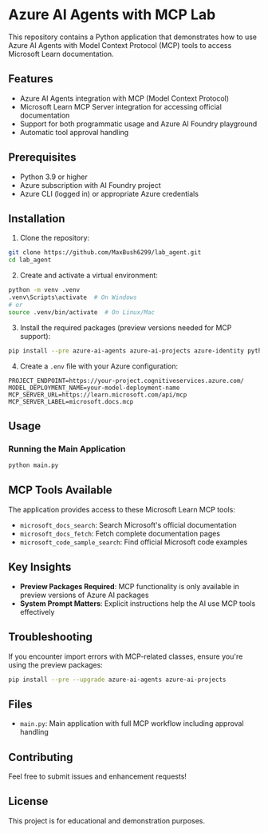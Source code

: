 # Azure AI Agents with MCP Lab

This repository contains a Python application that demonstrates how to use Azure AI Agents with Model Context Protocol (MCP) tools to access Microsoft Learn documentation.

## Features

- Azure AI Agents integration with MCP (Model Context Protocol)
- Microsoft Learn MCP Server integration for accessing official documentation
- Support for both programmatic usage and Azure AI Foundry playground
- Automatic tool approval handling

## Prerequisites

- Python 3.9 or higher
- Azure subscription with AI Foundry project
- Azure CLI (logged in) or appropriate Azure credentials

## Installation

1. Clone the repository:
```bash
git clone https://github.com/MaxBush6299/lab_agent.git
cd lab_agent
```

2. Create and activate a virtual environment:
```bash
python -m venv .venv
.venv\Scripts\activate  # On Windows
# or
source .venv/bin/activate  # On Linux/Mac
```

3. Install the required packages (preview versions needed for MCP support):
```bash
pip install --pre azure-ai-agents azure-ai-projects azure-identity python-dotenv
```

4. Create a `.env` file with your Azure configuration:
```env
PROJECT_ENDPOINT=https://your-project.cognitiveservices.azure.com/
MODEL_DEPLOYMENT_NAME=your-model-deployment-name
MCP_SERVER_URL=https://learn.microsoft.com/api/mcp
MCP_SERVER_LABEL=microsoft.docs.mcp
```

## Usage

### Running the Main Application

```bash
python main.py
```

## MCP Tools Available

The application provides access to these Microsoft Learn MCP tools:

- `microsoft_docs_search`: Search Microsoft's official documentation
- `microsoft_docs_fetch`: Fetch complete documentation pages
- `microsoft_code_sample_search`: Find official Microsoft code examples

## Key Insights

- **Preview Packages Required**: MCP functionality is only available in preview versions of Azure AI packages
- **System Prompt Matters**: Explicit instructions help the AI use MCP tools effectively


## Troubleshooting

If you encounter import errors with MCP-related classes, ensure you're using the preview packages:

```bash
pip install --pre --upgrade azure-ai-agents azure-ai-projects
```

## Files

- `main.py`: Main application with full MCP workflow including approval handling

## Contributing

Feel free to submit issues and enhancement requests!

## License

This project is for educational and demonstration purposes.
